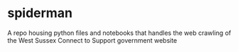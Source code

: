 # spiderman
A repo housing python files and notebooks that handles the web crawling of the West Sussex Connect to Support government website
